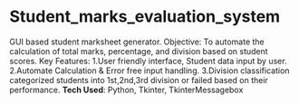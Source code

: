 # Student_marks_evaluation_system
GUI based student marksheet generator.
 Objective: To automate the calculation of total marks, percentage, and division based 
            on student scores.
Key Features: 1.User friendly interface, Student data input by user.
              2.Automate Calculation &  Error free input handling.
              3.Division classification categorized  students into 1st,2nd,3rd division or failed 
                based on their performance.
**Tech Used**: Python, Tkinter, TkinterMessagebox
